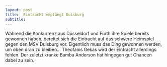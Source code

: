 ```yaml
---
layout: post
title:  Eintracht empfängt Duisburg
subtitle:  
---
```


Während die Konkurrenz aus Düsseldorf und Fürth ihre Spiele bereits gewonnen haben, bereitet sich die Eintracht auf das schwere Heimspiel gegen den MSV Duisburg vor. Eigentlich muss das Ding gewonnen werden, um oben dran zu bleiben... Theofanis Gekas wird der Eintracht allerdings fehlen. Der zuletzt kranke Bamba Anderson hat hingegen gut Chancen dabei zu sein.


